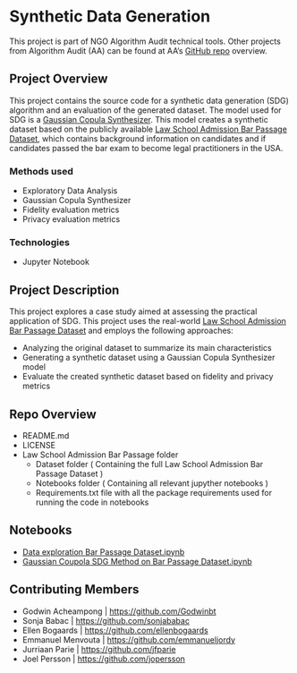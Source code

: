 # Synthetic Data Generation

This project is part of NGO Algorithm Audit technical tools. Other projects from Algorithm Audit (AA) can be found at AA’s [GitHub repo](https://github.com/NGO-Algorithm-Audit) overview.

## Project Overview

This project contains the source code for a synthetic data generation (SDG) algorithm and an evaluation of the generated dataset. The model used for SDG is a [Gaussian Copula Synthesizer](https://docs.sdv.dev/sdv/single-table-data/modeling/synthesizers/gaussiancopulasynthesizer). This model creates a synthetic dataset based on the publicly available [Law School Admission Bar Passage Dataset](https://www.kaggle.com/datasets/danofer/law-school-admissions-bar-passage), which contains background information on candidates and if candidates passed the bar exam to become legal practitioners in the USA. 
### Methods used
-	Exploratory Data Analysis
-	Gaussian Copula Synthesizer
-	Fidelity evaluation metrics
-	Privacy evaluation metrics

### Technologies
- Jupyter Notebook

## Project Description
This project explores a case study aimed at assessing the practical application of SDG. This project uses the real-world [Law School Admission Bar Passage Dataset](https://www.kaggle.com/datasets/danofer/law-school-admissions-bar-passage) and employs the following approaches:   
- Analyzing the original dataset to summarize its main characteristics 
- Generating a synthetic dataset using a Gaussian Copula Synthesizer model 
- Evaluate the created synthetic dataset based on fidelity and privacy metrics  



## Repo Overview
- README.md
- LICENSE
- Law School Admission Bar Passage folder 
  -	Dataset folder ( Containing the full Law School Admission Bar Passage Dataset )
  -	Notebooks folder ( Containing all relevant jupyther notebooks )
  -	Requirements.txt file with all the package requirements used for running the code in notebooks

## Notebooks
-	[Data exploration Bar Passage Dataset.ipynb](https://github.com/NGO-Algorithm-Audit/synthetic-data-generation/blob/main/Law%20School%20Admissions%20Bar%20Passage/Notebooks/Data%20Exploration%20Bar%20Passage%20Dataset.ipynb)
-	[Gaussian Coupola SDG Method on Bar Passage Dataset.ipynb](https://github.com/NGO-Algorithm-Audit/synthetic-data-generation/blob/main/Law%20School%20Admissions%20Bar%20Passage/Notebooks/Gaussian%20Coupola%20SDG%20Method%20on%20Bar%20Passage%20Dataset.ipynb)

## Contributing Members
- Godwin Acheampong | https://github.com/Godwinbt
- Sonja Babac | https://github.com/sonjababac
- Ellen Bogaards | https://github.com/ellenbogaards
- Emmanuel Menvouta | https://github.com/emmanueljordy
- Jurriaan Parie	| https://github.com/jfparie
- Joel Persson | https://github.com/jopersson
